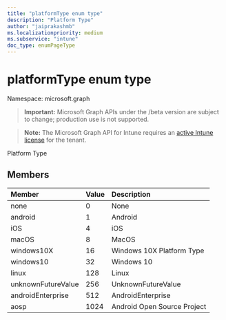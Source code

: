 ```yaml
---
title: "platformType enum type"
description: "Platform Type"
author: "jaiprakashmb"
ms.localizationpriority: medium
ms.subservice: "intune"
doc_type: enumPageType
---
```


# platformType enum type

Namespace: microsoft.graph
> **Important:** Microsoft Graph APIs under the /beta version are subject to change; production use is not supported.

> **Note:** The Microsoft Graph API for Intune requires an [active Intune license](https://go.microsoft.com/fwlink/?linkid=839381) for the tenant.


Platform Type

## Members
|Member|Value|Description|
|:---|:---|:---|
|none|0|None|
|android|1|Android|
|iOS|4|iOS|
|macOS|8|MacOS|
|windows10X|16|Windows 10X Platform Type|
|windows10|32|Windows 10|
|linux|128|Linux|
|unknownFutureValue|256|UnknownFutureValue|
|androidEnterprise|512|AndroidEnterprise|
|aosp|1024|Android Open Source Project|
